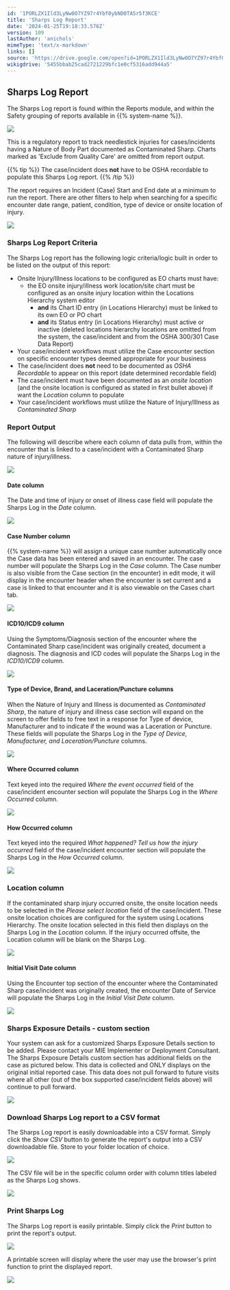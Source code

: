 ```yaml
---
id: '1PORLZX1Ild3LyNw0O7YZ97r4Ybf0ybND0TA5r5f3KCE'
title: 'Sharps Log Report'
date: '2024-01-25T19:18:33.576Z'
version: 109
lastAuthor: 'anichols'
mimeType: 'text/x-markdown'
links: []
source: 'https://drive.google.com/open?id=1PORLZX1Ild3LyNw0O7YZ97r4Ybf0ybND0TA5r5f3KCE'
wikigdrive: '5455bbab25cad2721229bfc1e0cf5316add944a5'
---
```

## Sharps Log Report

The Sharps Log report is found within the Reports module, and within the Safety grouping of reports available in {{% system-name %}}.

![](../sharps-log-report.assets/46ccf93b18dd7d0c582ed235f1cd1b2c.png)

This is a regulatory report to track needlestick injuries for cases/incidents having a Nature of Body Part documented as Contaminated Sharp.  Charts marked as 'Exclude from Quality Care' are omitted from report output.

{{% tip %}}
The case/incident does **not** have to be OSHA recordable to populate this Sharps Log report.
{{% /tip %}}

The report requires an Incident (Case) Start and End date at a minimum to run the report. There are other filters to help when searching for a specific encounter date range, patient, condition, type of device or onsite location of injury.

![](../sharps-log-report.assets/91ca4f6ca1f303715dfa262e11066266.png)

### Sharps Log Report Criteria

The Sharps Log report has the following logic criteria/logic built in order to be listed on the output of this report:

* Onsite Injury/Illness locations to be configured as EO charts must have:
    * the EO onsite injury/illness work location/site chart must be configured as an onsite injury location within the Locations Hierarchy system editor
        * <strong>and</strong> its Chart ID entry (in Locations Hierarchy) must be linked to its own EO or PO chart
        * <strong>and</strong> its Status entry (in Locations Hierarchy) must active or inactive (deleted locations hierarchy locations are omitted from the system, the case/incident and from the OSHA 300/301 Case Data Report)
* Your case/incident workflows must utilize the Case encounter section on specific encounter types deemed appropriate for your business
* The case/incident does <strong>not</strong> need to be documented as <em>OSHA Recordable</em> to appear on this report (date determined recordable field)
* The case/incident must have been documented as an <em>onsite location</em> (and the onsite location is configured as stated in first bullet above) if want the <em>Location</em> column to populate
* Your case/incident workflows must utilize the Nature of Injury/Illness as <em>Contaminated Sharp</em>

### Report Output

The following will describe where each column of data pulls from, within the encounter that is linked to a case/incident with a Contaminated Sharp nature of injury/illness.

![](../sharps-log-report.assets/4f795c661e75441678e42791419fa157.png)

#### Date column

The Date and time of injury or onset of illness case field will populate the Sharps Log in the *Date* column.

![](../sharps-log-report.assets/e8c4c09e6a5e77f2c76784f497399cc5.png)

#### Case Number column

{{% system-name %}} will assign a unique case number automatically once the Case data has been entered and saved in an encounter. The case number will populate the Sharps Log in the *Case* column.  The Case number is also visible from the Case section (in the encounter) in edit mode, it will display in the encounter header when the encounter is set current and a case is linked to that encounter and it is also viewable on the Cases chart tab.

![](../sharps-log-report.assets/6e8bd0942f5f5857434b95316092b898.png)

#### ICD10/ICD9 column

Using the Symptoms/Diagnosis section of the encounter where the Contaminated Sharp case/incident was originally created, document a diagnosis.  The diagnosis and ICD codes will populate the Sharps Log in the *ICD10/ICD9* column.

![](../sharps-log-report.assets/121a05dc3785e1f745f8c0565c828285.png)

#### Type of Device, Brand, and Laceration/Puncture columns

When the Nature of Injury and Illness is documented as *Contaminated Sharp*, the nature of injury and illness case section will expand on the screen to offer fields to free text in a response for Type of device, Manufacturer and to indicate if the wound was a Laceration or Puncture. These fields will populate the Sharps Log in the *Type of Device, Manufacturer, and Laceration/Puncture* columns.

![](../sharps-log-report.assets/0ef9f336dd93fa5b5f70be2da6e5ab7f.png)

#### Where Occurred column

Text keyed into the required *Where the event occurred* field of the case/incident encounter section will populate the Sharps Log in the *Where Occurred* column.

![](../sharps-log-report.assets/3febc32543e867b826098bb9c6ae4581.png)

#### How Occurred column

Text keyed into the required *What happened? Tell us how the injury occurred* field of the case/incident encounter section will populate the Sharps Log in the *How Occurred* column.

![](../sharps-log-report.assets/5d7a947142f6e8b850c7e5d7fc1bb94d.png)

### Location column

If the contaminated sharp injury occurred onsite, the onsite location needs to be selected in the *Please select location* field of the case/incident.  These onsite location choices are configured for the system using Locations Hierarchy.  The onsite location selected in this field then displays on the Sharps Log in the *Location* column.  If the injury occurred offsite, the Location column will be blank on the Sharps Log.

![](../sharps-log-report.assets/6580dac3b2a62120ed16ca4efc1a445f.png)

#### Initial Visit Date column

Using the Encounter top section of the encounter where the Contaminated Sharp case/incident was originally created, the encounter Date of Service will populate the Sharps Log in the *Initial Visit Date* column.

![](../sharps-log-report.assets/de5e52e12584d3ab34971e2339270315.png)

### Sharps Exposure Details - custom section

Your system can ask for a customized Sharps Exposure Details section to be added.  Please contact your MIE Implementer or Deployment Consultant.  The Sharps Exposure Details custom section has additional fields on the case as pictured below. This data is collected and ONLY displays on the original initial reported case. This data does not pull forward to future visits where all other (out of the box supported case/incident fields above) will continue to pull forward.

![](../sharps-log-report.assets/1635ebe060d49d3fa5d3834997905d75.png)

### Download Sharps Log report to a CSV format

The Sharps Log report is easily downloadable into a CSV format.  Simply click the *Show CSV* button to generate the report's output into a CSV downloadable file.  Store to your folder location of choice.

![](../sharps-log-report.assets/3ca44e4e9f63d5ea6a37b087808df12e.png)

The CSV file will be in the specific column order with column titles labeled as the Sharps Log shows.

![](../sharps-log-report.assets/f8aca1941b4e39eecd2c2ab423c7594a.png)

### Print Sharps Log

The Sharps Log report is easily printable. Simply click the *Print* button to print the report's output.

![](../sharps-log-report.assets/48632aa3d36571ec5f8d3f4d29ce337c.png)

A printable screen will display where the user may use the browser's print function to print the displayed report.

![](../sharps-log-report.assets/1f78605cd704c0d8df2adef2fe953386.png)
